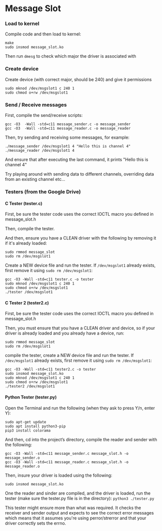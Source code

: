 # Message Slot
### Load to kernel
Compile code and then load to kernel:

```
make
sudo insmod message_slot.ko
```
Then run `dmesg` to check which major the driver is associated with
### Create device
Create device (with correct major, should be 240) and give it permissions
```
sudo mknod /dev/msgslot1 c 240 1
sudo chmod o+rw /dev/msgslot1
```
### Send / Receive messages
First, compile the send/receive scripts:
```
gcc -O3  -Wall -std=c11 message_sender.c -o message_sender
gcc -O3  -Wall -std=c11 message_reader.c -o message_reader
```

Then, try sending and receiving some messages, for example:
```
./message_sender /dev/msgslot1 4 "Hello this is channel 4"
./message_reader /dev/msgslot1 4
```
And ensure that after executing the last command, it prints "Hello this is channel 4"

Try playing around with sending data to different channels, overriding data from an existing channel etc...

### Testers (from the Google Drive) 
#### C Tester (tester.c)
First, be sure the tester code uses the correct IOCTL macro you defined in message_slot.h

Then, compile the tester.
 
And then, ensure you have a CLEAN driver with the following by removing it if it's already loaded:
```
sudo rmmod message_slot
sudo rm /dev/msgslot1
```
Create a NEW device file and run the tester. If `/dev/msgslot1` already exists, first remove it using `sudo rm /dev/msgslot1`: 

```
gcc -O3 -Wall -std=c11 tester.c -o tester
sudo mknod /dev/msgslot1 c 240 1
sudo chmod o+rw /dev/msgslot1
./tester /dev/msgslot1
```

#### C Tester 2 (tester2.c)
First, be sure the tester code uses the correct IOCTL macro you defined in message_slot.h

Then, you must ensure that you have a CLEAN driver and device, so if your driver is already loaded and you already have a device, run:
```
sudo rmmod message_slot
sudo rm /dev/msgslot1
```
compile the tester, create a NEW device file and run the tester. If `/dev/msgslot1` already exists, first remove it using `sudo rm /dev/msgslot1`: 

```
gcc -O3 -Wall -std=c11 tester2.c -o tester
sudo insmod message_slot.ko
sudo mknod /dev/msgslot1 c 240 1
sudo chmod o+rw /dev/msgslot1
./tester2 /dev/msgslot1
```

#### Python Tester (tester.py)
Open the Terminal and run the following (when they ask to press Y/n, enter Y):
```
sudo apt-get update
sudo apt install python3-pip
pip3 install colorama
```


And then, cd into the project’s directory, compile the reader and sender with the following:
```
gcc -O3 -Wall -std=c11 message_sender.c message_slot.h -o message_sender.o
gcc -O3 -Wall -std=c11 message_reader.c message_slot.h -o message_reader.o
```

Then, insure your driver is loaded using the following:
```
sudo insmod message_slot.ko
```

One the reader and sinder are compiled, and the driver is loaded, run the tester (make sure the tester.py file is in the directory):
`python3 ./tester.py`

This tester might ensure more than what was required. It checks the receiver and sender output and expects to
see the correct error messages which means that it assumes you're using perror/strerror
and that your driver correctly sets the errno.
